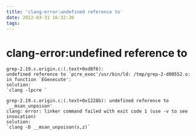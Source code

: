 ```yaml
---
title: 'clang-error:undefined reference to'
date: 2022-03-31 16:32:36
tags:
---
```

# clang-error:undefined reference to 
    grep-2.19.c.origin.c:(.text+0xd8f6): 
    undefined reference to `pcre_exec'/usr/bin/ld: /tmp/grep-2-d00552.o: in function `EGexecute':
    solution:
    `clang -lpcre ` 

    grep-2.19.c.origin.c:(.text+0x1228b): undefined reference to `__msan_unpoison'
    clang: error: linker command failed with exit code 1 (use -v to see invocation)
    solution:
    `clang -D __msan_unpoison(s,z)`
